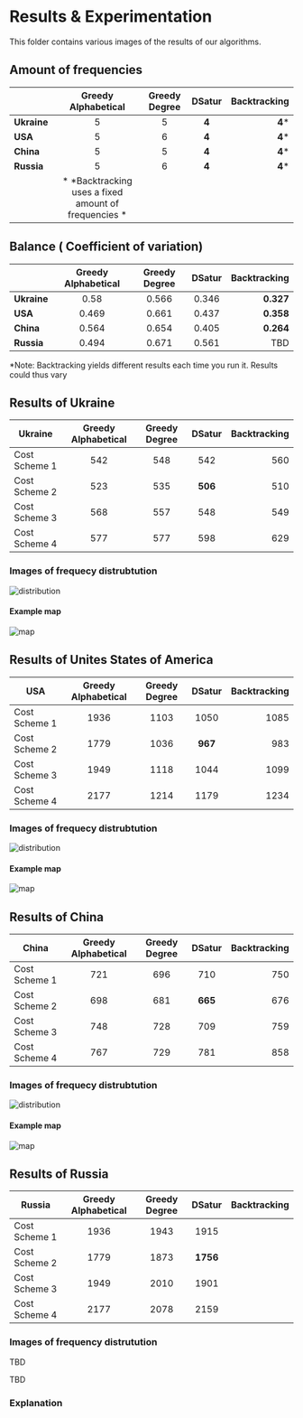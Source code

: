# Results & Experimentation

This folder contains various images of the results of our algorithms. 


## Amount of frequencies

|                | Greedy Alphabetical | Greedy Degree | DSatur | Backtracking |
|----------------| :------------------:|:-------------:|:------:|-------------:|
| **Ukraine**    |        5            |        5      |   **4**   |     **4***       |
| **USA**        |        5            |        6      |   **4**   |     **4***       |
| **China**      |        5            |        5      |   **4**    |     **4***       |
| **Russia**     |        5            |        6      |   **4**    |     **4***       |
|                | * *Backtracking uses a fixed amount of frequencies *



## Balance ( Coefficient of variation)

|                | Greedy Alphabetical | Greedy Degree | DSatur | Backtracking
|----------------| :------------------:|:-------------:|:------:|-------------:|
| **Ukraine**    |        0.58         |      0.566    |  0.346 |     **0.327**       |
| **USA**        |        0.469        |      0.661    |  0.437 |     **0.358**       |
| **China**      |        0.564        |      0.654    |  0.405 |     **0.264**       |
| **Russia**     |       0.494         |      0.671    |  0.561 |     TBD       |
*Note: Backtracking yields different results each time you run it. Results could thus vary



## Results of Ukraine
| **Ukraine**   | Greedy Alphabetical | Greedy Degree | DSatur | Backtracking
|---------------| :------------------:|:-------------:|:------:|------------:|
| Cost Scheme 1 |    542              |   548         | 542    |  560
| Cost Scheme 2 |    523              |   535         | **506**    |  510
| Cost Scheme 3 |    568              |   557         | 548    |  549
| Cost Scheme 4 |    577              |   577         | 598    |  629


### Images of frequecy distrubtution
![distribution](https://github.com/Wohesi/progtheorie/blob/master/results/ukraine_freq.png)

#### Example map
![map](https://github.com/Wohesi/progtheorie/blob/master/results/ukraine_freq_DS.png)


## Results of Unites States of America
|**USA**        | Greedy Alphabetical  | Greedy Degree    | DSatur  | Backtracking
|---------------| :-------------------:|:----------------:|:-------:|------------:|
| Cost Scheme 1 |    1936              |   1103           | 1050    | 1085
| Cost Scheme 2 |    1779              |   1036           | **967**     | 983
| Cost Scheme 3 |    1949              |   1118           | 1044    | 1099
| Cost Scheme 4 |    2177              |   1214           | 1179    | 1234


### Images of frequecy distrubtution
![distribution](https://github.com/Wohesi/progtheorie/blob/master/results/usa_freq.png)

#### Example map
![map](https://github.com/Wohesi/progtheorie/blob/master/results/usa_freq_GD.png)


## Results of China
| **China**     | Greedy Alphabetical | Greedy Degree | DSatur | Backtracking
|---------------| :------------------:|:-------------:|:------:|------------:|
| Cost Scheme 1 |    721              |   696         | 710    |  750
| Cost Scheme 2 |    698              |   681         | **665**    |  676
| Cost Scheme 3 |    748              |   728         | 709    |  759
| Cost Scheme 4 |    767              |  729          | 781    |  858


### Images of frequecy distrubtution
![distribution](https://github.com/Wohesi/progtheorie/blob/master/results/china_freq.png)

#### Example map
![map](https://github.com/Wohesi/progtheorie/blob/master/results/china_freq_BT.png)


## Results of Russia
| **Russia**    | Greedy Alphabetical | Greedy Degree | DSatur | Backtracking
|---------------|:-------------------:|:-------------:|:------:|------------:|
| Cost Scheme 1 |    1936             |   1943        | 1915   |
| Cost Scheme 2 |    1779             |   1873        | **1756**   |
| Cost Scheme 3 |    1949             |   2010        | 1901   |
| Cost Scheme 4 |    2177             |   2078        | 2159   |


### Images of frequency distrutution
TBD

TBD

### Explanation
